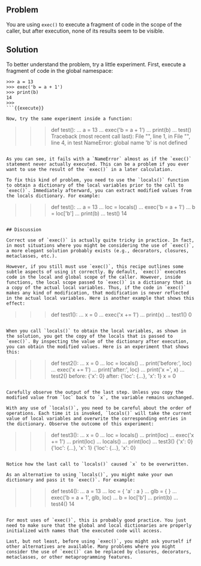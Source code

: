 ## Problem

You are using `exec()` to execute a fragment of code in the scope of the caller, but after execution, none of its results seem to be visible.

## Solution

To better understand the problem, try a little experiment. First, execute a fragment of code in the global namespace:

```
>>> a = 13
>>> exec('b = a + 1')
>>> print(b)
14
>>>
```{{execute}}

Now, try the same experiment inside a function:

```
>>> def test():
...     a = 13
...     exec('b = a + 1')
...     print(b)
...
>>> test()
Traceback (most recent call last):
  File "<stdin>", line 1, in <module>
  File "<stdin>", line 4, in test
NameError: global name 'b' is not defined
>>>
```{{execute}}

As you can see, it fails with a `NameError` almost as if the `exec()` statement never actually executed. This can be a problem if you ever want to use the result of the `exec()` in a later calculation.

To fix this kind of problem, you need to use the `locals()` function to obtain a dictionary of the local variables prior to the call to `exec()`. Immediately afterward, you can extract modified values from the locals dictionary. For example:

```
>>> def test():
...     a = 13
...     loc = locals()
...     exec('b = a + 1')
...     b = loc['b']
...     print(b)
...
>>> test()
14
>>>
```{{execute}}

## Discussion

Correct use of `exec()` is actually quite tricky in practice. In fact, in most situations where you might be considering the use of `exec()`, a more elegant solution probably exists (e.g., decorators, closures, metaclasses, etc.).

However, if you still must use `exec()`, this recipe outlines some subtle aspects of using it correctly. By default, `exec()` executes code in the local and global scope of the caller. However, inside functions, the local scope passed to `exec()` is a dictionary that is a copy of the actual local variables. Thus, if the code in `exec()` makes any kind of modification, that modification is never reflected in the actual local variables. Here is another example that shows this effect:

```
>>> def test1():
...     x = 0
...     exec('x += 1')
...     print(x)
...
>>> test1()
0
>>>
```{{execute}}

When you call `locals()` to obtain the local variables, as shown in the solution, you get the copy of the locals that is passed to `exec()`. By inspecting the value of the dictionary after execution, you can obtain the modified values. Here is an experiment that shows this:

```
>>> def test2():
...     x = 0
...     loc = locals()
...     print('before:', loc)
...     exec('x += 1')
...     print('after:', loc)
...     print('x =', x)
...
>>> test2()
before: {'x': 0}
after: {'loc': {...}, 'x': 1}
x = 0
>>>
```{{execute}}

Carefully observe the output of the last step. Unless you copy the modified value from `loc` back to `x`, the variable remains unchanged.

With any use of `locals()`, you need to be careful about the order of operations. Each time it is invoked, `locals()` will take the current value of local variables and overwrite the corresponding entries in the dictionary. Observe the outcome of this experiment:

```
>>> def test3():
...     x = 0
...     loc = locals()
...     print(loc)
...     exec('x += 1')
...     print(loc)
...     locals()
...     print(loc)
...
>>> test3()
{'x': 0}
{'loc': {...}, 'x': 1}
{'loc': {...}, 'x': 0}
>>>
```{{execute}}

Notice how the last call to `locals()` caused `x` to be overwritten.

As an alternative to using `locals()`, you might make your own dictionary and pass it to `exec()`. For example:

```
>>> def test4():
...     a = 13
...     loc = { 'a' : a }
...     glb = { }
...     exec('b = a + 1', glb, loc)
...     b = loc['b']
...     print(b)
...
>>> test4()
14
>>>
```{{execute}}

For most uses of `exec()`, this is probably good practice. You just need to make sure that the global and local dictionaries are properly initialized with names that the executed code will access.

Last, but not least, before using `exec()`, you might ask yourself if other alternatives are available. Many problems where you might consider the use of `exec()` can be replaced by closures, decorators, metaclasses, or other metaprogramming features.